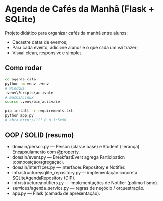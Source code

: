 # Agenda de Cafés da Manhã (Flask + SQLite)

Projeto didático para organizar cafés da manhã entre alunos:
- Cadastre datas de eventos;
- Para cada evento, adicione alunos e o que cada um vai trazer;
- Visual clean, responsivo e simples.

## Como rodar

```bash
cd agenda_cafe
python -m venv .venv
# Windows
.venv\Scripts\activate
# macOS/Linux
source .venv/bin/activate

pip install -r requirements.txt
python app.py
# abra http://127.0.0.1:5000
```

## OOP / SOLID (resumo)
- domain/person.py — Person (classe base) e Student (herança). Encapsulamento com @property.
- domain/event.py — BreakfastEvent agrega Participation (composição/agregação).
- domain/interfaces.py — interfaces Repository e Notifier.
- infrastructure/sqlite_repository.py — implementação concreta SQLiteAgendaRepository (DIP).
- infrastructure/notifiers.py — implementações de Notifier (polimorfismo).
- services/agenda_service.py — regras de negócio / orquestração.
- app.py — Flask (camada de apresentação).
